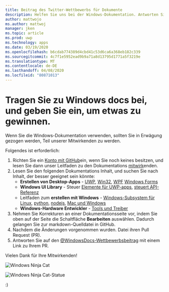 ```yaml
---
title: Beitrag des Twitter-Wettbewerbs für Dokumente
description: Helfen Sie uns bei der Windows-Dokumentation. Antworten Sie an unseren Wettbewerb auf der Windows docs-Twitter, und wir fügen Sie der Swag-Tombola hinzu.
author: mattwojo
ms.author: mattwoj
manager: jken
ms.topic: article
ms.prod: uwp
ms.technology: apps
ms.date: 03/19/2020
ms.openlocfilehash: b6cdab774389d4cbd41c53d6ca6a368eb182c339
ms.sourcegitcommit: 4c7f1e5952ead9b9a71a8d13795d1771a5f3219e
ms.translationtype: MT
ms.contentlocale: de-DE
ms.lasthandoff: 04/08/2020
ms.locfileid: "80871013"
---
```

# <a name="contribute-to-windows-docs-and-be-entered-to-win-some-swag"></a>Tragen Sie zu Windows docs bei, und geben Sie ein, um etwas zu gewinnen.

Wenn Sie die Windows-Dokumentation verwenden, sollten Sie in Erwägung gezogen werden, Teil unserer Mitwirkenden zu werden.

Folgendes ist erforderlich:

1. Richten Sie ein [Konto mit GitHub](https://github.com/join)ein, wenn Sie noch keines besitzen, und lesen Sie dann unser Leitfaden zu den Dokumentations [mitwirk](https://docs.microsoft.com/contribute/)enden.
2. Lesen Sie den folgenden Dokumentations Inhalt, und suchen Sie nach Inhalt, der besser geeignet sein könnte:
    - **Erstellen von Desktop-Apps** - [UWP](https://docs.microsoft.com/windows/uwp/), [Win32](https://docs.microsoft.com/windows/win32/), [WPF](https://docs.microsoft.com/dotnet/framework/wpf/) [Windows Forms](https://docs.microsoft.com/dotnet/framework/winforms/)
    - **Windows UI Library** - Steuer [Elemente für UWP-apps](https://docs.microsoft.com/windows/uwp/design/controls-and-patterns/), [steuert API-Referenz](https://docs.microsoft.com/uwp/api/microsoft.ui.xaml.controls?view=winui-2.3)
    - Leitfaden zum **erstellen mit Windows** - [Windows-Subsystem für Linux](https://docs.microsoft.com/windows/wsl/about), [python](https://docs.microsoft.com/windows/python/), [nodejs](https://docs.microsoft.com/windows/nodejs/), [Mac und Windows](https://docs.microsoft.com/windows/dev-environment/mac-to-windows)
    - **Windows-Hardware Entwickler** - [Tools und Treiber](https://docs.microsoft.com/windows-hardware/drivers/)
3. Nehmen Sie Korrekturen an einer Dokumentationsseite vor, indem Sie oben auf der Seite die Schaltfläche **Bearbeiten** auswählen. Dadurch gelangen Sie zur markdown-Quelldatei in GitHub.
4. Nachdem die Änderungen vorgenommen wurden. Datei ihren Pull Request (PR).
5. Antworten Sie auf den [@WindowsDocs-Wettbewerbsbeitrag](https://twitter.com/WindowsDocs/status/1242088720209268736) mit einem Link zu Ihrem PR.

Vielen Dank für Ihre Mitwirkenden!

![Windows Ninja Cat](images/ninjacat-emoji.png)

![Windows Ninja Cat-Statue](images/ninjacat-statue.png)

:)
